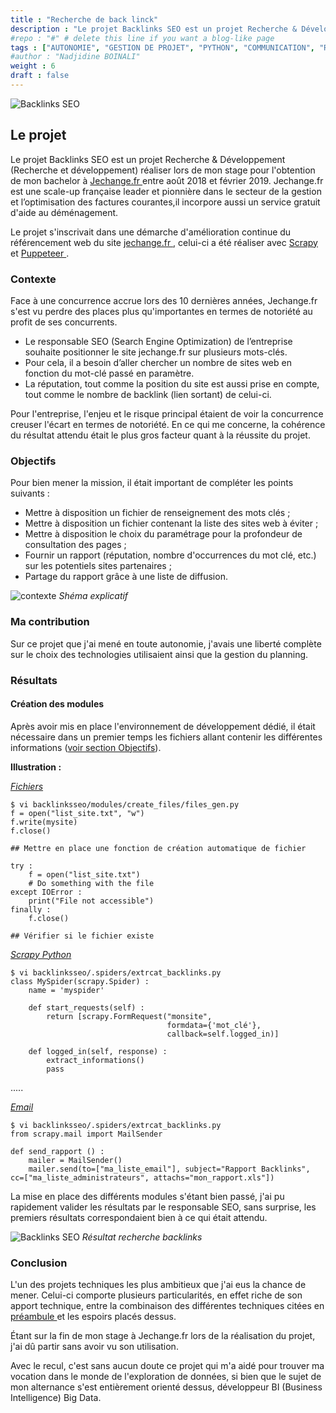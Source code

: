 ```yaml
---
title : "Recherche de back linck"
description : "Le projet Backlinks SEO est un projet Recherche & Développement (Recherche et développement) réaliser lors de mon stage pour l'obtention de mon bachelor à Jechange.fr entre août 2018 et Février 2019."
#repo : "#" # delete this line if you want a blog-like page
tags : ["AUTONOMIE", "GESTION DE PROJET", "PYTHON", "COMMUNICATION", "R&D", "TECHNIQUE"]
#author : "Nadjidine BOINALI"
weight : 6
draft : false
---
```


![Backlinks SEO](../../images/project/home_page/backlink.png)


## Le projet
Le projet Backlinks SEO est un projet Recherche & Développement (Recherche et développement) réaliser lors de mon stage pour l'obtention de mon bachelor à <a href="https://jechange.fr" target="_blank"> 
Jechange.fr </a> entre août 2018 et février 2019.
Jechange.fr est une scale-up française leader et pionnière dans le secteur de la gestion et l’optimisation des factures courantes,il 
incorpore aussi un service gratuit d'aide au déménagement.

Le projet s'inscrivait dans une démarche d'amélioration continue du référencement web du site <a href="https://jechange.fr" target="_blank"> jechange.fr </a>, celui-ci a été réaliser avec <a href="https://scrapy.org" target="_target"> Scrapy </a> et <a href="https://github.com/puppeteer/puppeteer/" target="_target"> Puppeteer </a>.


### Contexte
Face à une concurrence accrue lors des 10 dernières années, Jechange.fr s'est vu perdre des places plus qu'importantes en termes de notoriété au profit de ses concurrents.

- Le responsable SEO (Search Engine Optimization) de l’entreprise souhaite positionner le site jechange.fr sur plusieurs mots-clés.
- Pour cela, il a besoin d’aller chercher un nombre de sites web en fonction du mot-clé passé
en paramètre.
- La réputation, tout comme la position du site est aussi prise en compte, tout comme le
nombre de backlink (lien sortant) de celui-ci.

Pour l'entreprise, l'enjeu et le risque principal étaient de voir la concurrence creuser l'écart en termes de notoriété.
En ce qui me concerne, la cohérence du résultat attendu était le plus gros facteur quant à la réussite du projet.

### Objectifs

Pour bien mener la mission, il était important de compléter les points suivants :

- Mettre à disposition un fichier de renseignement des mots clés ;
- Mettre à disposition un fichier contenant la liste des sites web à éviter ;
- Mettre à disposition le choix du paramétrage pour la profondeur de consultation des pages ;
- Fournir un rapport (réputation, nombre d'occurrences du mot clé, etc.) sur les potentiels sites partenaires ; 
- Partage du rapport grâce à une liste de diffusion.


![contexte](../../images/project/backlinks/principe.PNG)
<i>Shéma explicatif</i>

### Ma contribution

Sur ce projet que j'ai mené en toute autonomie, j'avais une liberté complète sur le choix des technologies utilisaient ainsi 
que la gestion du planning.

### Résultats
#### Création des modules
Après avoir mis en place l'environnement de développement dédié, il était nécessaire dans un premier temps les fichiers allant contenir les différentes informations (<a href="#objectifs">voir section Objectifs</a>).

<p> <strong>Illustration :</strong> </p>
<p> <i> <u> Fichiers </u></i> </p>

```
$ vi backlinksseo/modules/create_files/files_gen.py
f = open("list_site.txt", "w")
f.write(mysite)
f.close()

## Mettre en place une fonction de création automatique de fichier

try :
    f = open("list_site.txt")
    # Do something with the file
except IOError :
    print("File not accessible")
finally :
    f.close()

## Vérifier si le fichier existe
```

<p> <i> <u> Scrapy Python </u></i> </p>

```
$ vi backlinksseo/.spiders/extrcat_backlinks.py
class MySpider(scrapy.Spider) :
    name = 'myspider'

    def start_requests(self) :
        return [scrapy.FormRequest("monsite",
                                   formdata={'mot_clé'},
                                   callback=self.logged_in)]

    def logged_in(self, response) :
        extract_informations()
        pass

```

.....

<p> <i> <u> Email </u></i> </p>

```
$ vi backlinksseo/.spiders/extrcat_backlinks.py
from scrapy.mail import MailSender

def send_rapport () :
    mailer = MailSender()
    mailer.send(to=["ma_liste_email"], subject="Rapport Backlinks", cc=["ma_liste_administrateurs", attachs="mon_rapport.xls"])

```

La mise en place des différents modules s'étant bien passé, j'ai pu rapidement valider les résultats par le responsable SEO, sans surprise,
les premiers résultats correspondaient bien à ce qui était attendu.

![Backlinks SEO](../../images/project/backlinks/resultats.PNG)
<i>Résultat recherche backlinks</i>


### Conclusion

L'un des projets techniques les plus ambitieux que j'ai eus la chance de mener. 
Celui-ci comporte plusieurs particularités, en effet riche de son apport technique, entre la combinaison des différentes techniques citées en <a href="#le-projet"> préambule </a> et les espoirs placés dessus. 

Étant sur la fin de mon stage à Jechange.fr lors de la réalisation du projet, j'ai dû partir sans avoir vu son utilisation.

Avec le recul, c'est sans aucun doute ce projet qui m'a aidé pour trouver ma vocation dans le monde de l'exploration de données,
si bien que le sujet de mon alternance s'est entièrement orienté dessus, développeur BI (Business Intelligence) Big Data.    



      